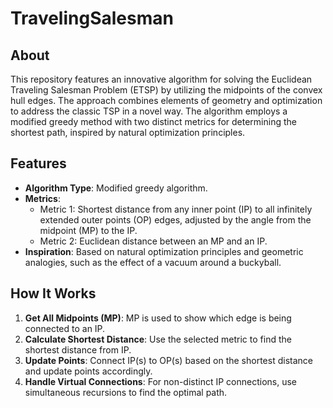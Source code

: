 # TravelingSalesman

## About

This repository features an innovative algorithm for solving the Euclidean Traveling Salesman Problem (ETSP) by utilizing the midpoints of the convex hull edges. The approach combines elements of geometry and optimization to address the classic TSP in a novel way. The algorithm employs a modified greedy method with two distinct metrics for determining the shortest path, inspired by natural optimization principles.

## Features

- **Algorithm Type**: Modified greedy algorithm.
- **Metrics**:
  - Metric 1: Shortest distance from any inner point (IP) to all infinitely extended outer points (OP) edges, adjusted by the angle from the midpoint (MP) to the IP.
  - Metric 2: Euclidean distance between an MP and an IP.
- **Inspiration**: Based on natural optimization principles and geometric analogies, such as the effect of a vacuum around a buckyball.

## How It Works

1. **Get All Midpoints (MP)**: MP is used to show which edge is being connected to an IP.
2. **Calculate Shortest Distance**: Use the selected metric to find the shortest distance from IP.
3. **Update Points**: Connect IP(s) to OP(s) based on the shortest distance and update points accordingly.
4. **Handle Virtual Connections**: For non-distinct IP connections, use simultaneous recursions to find the optimal path.
